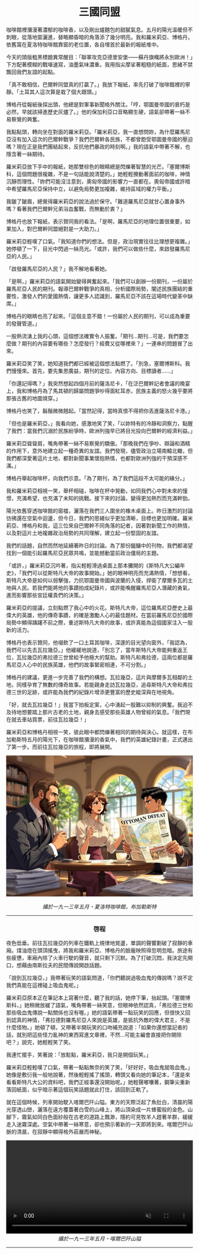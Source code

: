 # <div align="center">三國同盟</div>

咖啡館裡瀰漫著濃郁的咖啡香，以及剛出爐麵包的甜膩氣息。五月的陽光溫暖但不刺眼，從落地窗灑進，替略顯昏暗的角落添了幾分明亮。我和羅米莉亞、博格丹，依舊窩在夏洛特咖啡館靠窗的老位置，各自埋首於最新的報紙堆中。

今天的頭版粗黑標題異常醒目：「聯軍攻克亞德里安堡——蘇丹旗幟將永別歐洲！」下方配著模糊的戰壕速寫，油墨氣味濃重。我用指尖摩挲著粗糙的紙面，思緒不禁飄回我們友誼的起點。

「真不敢相信，巴爾幹同盟真的打贏了。」我放下報紙，率先打破了咖啡館裡的寧靜。「土耳其人這次算是栽了個大跟頭。」

博格丹從報紙後探出頭，他總是對軍事新聞格外關注。「哼，鄂圖曼帝國的衰朽是必然，早就該掃進歷史灰燼了。」他的保加利亞口音略顯生硬，語氣卻帶著一絲不易察覺的興奮。

我點點頭，轉向坐在對面的羅米莉亞。「羅米莉亞，我一直想問妳，為什麼羅馬尼亞沒有加入這次的巴爾幹戰爭？我們巴爾幹各民族，不都曾飽受鄂圖曼帝國的壓迫嗎？現在正是我們團結起來，反抗他們暴政的時刻啊。」我的語氣中帶著不解，也隱含著一絲期待。

羅米莉亞放下手中的報紙，她那雙棕色的眼睛總是閃爍著智慧的光芒。「塞爾博斯科，這個問題很複雜，不是一句話能說清楚的。」她輕輕攪動著面前的咖啡，神情沉靜而理性。「妳們可能沒注意到，奧匈帝國的影響力一直都在。奧匈帝國或許暗中希望羅馬尼亞保持中立，以避免局勢更加複雜，維持區域的權力平衡。」

我皺了皺眉，總覺得羅米莉亞的說法過於保守。「難道羅馬尼亞就甘心置身事外嗎？看著我們巴爾幹兄弟浴血奮戰，而無動於衷？」

博格丹也放下報紙，表示贊同我的看法。「是啊，羅馬尼亞的地理位置很重要，如果加入，對巴爾幹同盟絕對是一大助力。」

羅米莉亞輕嘆了口氣。「我知道你們的想法。但是，政治現實往往比理想更複雜。」她停頓了一下，目光中閃過一絲亮光。「或許，我們可以做些什麼，來啟發羅馬尼亞的人民。」

「啟發羅馬尼亞的人民？」我不解地看著她。

「是啊，」羅米莉亞的語氣開始變得興奮起來。「我們可以創辦一份期刊，一份屬於羅馬尼亞人民的期刊。報導巴爾幹戰爭的真相，分析國際局勢，闡述民族團結的重要性，激發人們的愛國熱情，讓更多人認識到，羅馬尼亞不該在這場時代變革中缺席。」

博格丹的眼睛也亮了起來。「這個主意不錯！一份屬於人民的期刊，可以成為重要的發聲管道。」

一股熱流湧上我的心頭，這個想法確實令人振奮。「期刊…期刊…可是，我們要怎麼做？期刊的內容要有哪些？怎麼發行？經費又從哪裡來？」一連串的問題冒了出來。

羅米莉亞笑了笑，她知道我們都已經被這個想法點燃了。「別急，塞爾博斯科。我們慢慢來。首先，要先集思廣益，期刊的定位、內容方向、目標讀者……」

「你還記得嗎？」我突然想起四個月前的薩洛尼卡，「在泛巴爾幹記者會議的晚宴上，我和博格丹為了馬其頓的歸屬問題爭吵得面紅耳赤，民族主義的怒火幾乎要將那張古舊的地圖燒穿。」

博格丹也笑了，鬍鬚微微翹起。「當然記得，當時真恨不得把你丟進薩洛尼卡港。」

「但也是羅米莉亞，」我看向她，感激地笑了笑，「以妳特有的冷靜和洞察力，點醒了我們：當我們沉溺於民族紛爭時，歐洲列強早已將目光投向巴爾幹的經濟利益。」

羅米莉亞聳聳肩，嘴角帶著一絲不易察覺的驕傲。「那晚我們在爭吵、辯論和酒精的作用下，意外地建立起一種奇異的友誼。我們發現，儘管政治立場南轅北轍，但我們都深愛著這片土地，都對新聞事業懷抱熱情，也都對歐洲列強的干預深感不滿。」

博格丹舉起咖啡杯，向我們示意。「為了期刊，為了我們這段不太可能的緣分。」

我和羅米莉亞相視一笑，舉杯相碰，咖啡在杯中晃動，如同我們心中對未來的憧憬，充滿希望，也充滿了未知的挑戰。接下來的討論，變得更加熱烈而充滿幹勁。

陽光依舊穿透咖啡館的窗櫺，灑落在我們三人圍坐的橡木桌面上。昨日激烈的討論彷彿還在空氣中迴盪，但今日，我們的思緒似乎更加清晰，目標也更加明確。羅米莉亞、博格丹和我，這三位來自巴爾幹不同角落的記者，因著對新聞工作的熱情，以及對這片土地複雜政治局勢的共同理解，建立起一份堅固的友誼。

我們的話題，自然而然地延續著昨日的討論。為了那份醞釀中的刊物，我們都渴望找到一個能引起羅馬尼亞民眾共鳴，並能撼動當前政治僵局的主題。

「或許，」羅米莉亞沉吟著，指尖輕輕滑過桌面上那本攤開的《斯特凡大公編年史》，「我們可以從斯特凡大帝的故事開始。」她的眼神明亮而充滿熱情，「想想看，斯特凡大帝是如何以弱擊強，力抗鄂圖曼帝國與波蘭的入侵，捍衛了摩爾多瓦的土地與人民。若我們能將他的事蹟拍成紀錄片，或許能喚醒羅馬尼亞人潛藏的勇氣，進而影響那些宮廷權貴們的決策。」

羅米莉亞的提議，立刻點燃了我心中的火花。斯特凡大帝，這位羅馬尼亞歷史上最偉大的英雄，他的傳奇事蹟，的確是激勵人心的最佳題材。在當前羅馬尼亞於國際局勢中顯得躊躇不前之際，重述斯特凡大帝的故事，或許真能為這個國家注入一股新的活力。

博格丹也表示贊同，他啜飲了一口土耳其咖啡，深邃的目光望向窗外，「我認為，我們可以先去瓦拉幾亞。」他緩緩地說道，「別忘了，當年斯特凡大帝能夠重返王位，瓦拉幾亞的弗拉德三世曾給予他極大的幫助。斯特凡和弗拉德，這兩位都是羅馬尼亞人心中的民族英雄，他們的故事緊密相連，不可分割。」

博格丹的建議，更進一步完善了我們的構想。瓦拉幾亞，這片與摩爾多瓦相鄰的土地，同樣孕育了無數的傳奇故事。若能親身走訪瓦拉幾亞，追尋斯特凡大帝和弗拉德三世的足跡，或許能為我們的紀錄片增添更豐富的歷史縱深與在地視角。

「好，就去瓦拉幾亞！」我當下拍板定案，心中湧起一股難以抑制的興奮。我迫不及待地想要踏上那片古老的土地，親身去感受那些英雄人物曾經的氣息。「我們現在就去車站買票，前往瓦拉幾亞！」

羅米莉亞和博格丹相視一笑，彼此眼中都閃爍著相同的期待與決心。就這樣，在布加勒斯特五月的陽光下，在咖啡館瀰漫的香氣中，我們的英雄紀錄計畫，正式邁出了第一步。而前往瓦拉幾亞的旅程，即將展開。

![咖啡館裡瀰漫著濃郁的咖啡香，以及剛出爐麵包的甜膩氣息。五月的陽光溫暖但不刺眼，從落地窗灑進，替略顯昏暗的角落添了幾分明亮。我和羅米莉亞、博格丹，依舊窩在夏洛特咖啡館靠窗的老位置，各自埋首於最新的報紙堆中。](./第一章/B5GBZDXDKCGV7WY8B9KCHZ2560.jpeg)
<div align="center"><i>攝於一九一三年五月・夏洛特咖啡館，布加勒斯特</i></div>

---

### <div align="center">啓程</div>

夜色低垂。前往瓦拉幾亞的列車在鐵軌上規律地晃盪，單調的聲響劃破了寂靜的車廂。煤油燈在頭頂搖曳，將我和羅米莉亞、博格丹的臉龐映照得忽明忽暗。旅途有些疲憊，車廂內除了火車行駛的聲音，就只剩下沉默。為了打破沉悶，我決定先開口，想藉由南斯拉夫的民間傳說開啟話題。

「說到瓦拉幾亞，」我帶著玩笑的語氣問道，「你們聽說過吸血鬼的傳說嗎？說不定我們真能在這裡碰上吸血鬼呢。」

羅米莉亞原本正在筆記本上寫著什麼，聽了我的話，她停下筆，抬起頭。「塞爾博斯科，」她稍微放緩了語氣，嘴角帶著一絲笑意，但眼神依然認真，「弗拉德三世和那些吸血鬼傳說一點關係也沒有喔。」她的語氣帶著一點玩笑的回應，但很快又回到認真的神情，「弗拉德對羅馬尼亞人來說是英雄，是抵抗外敵的偉大君主，不是什麼怪物。」她頓了頓，又帶著半開玩笑的口吻補充說道：「如果你還想當記者的話，就別把這些怪力亂神的東西寫進文章裡，不然...可能主編會直接把你開除吧？」說完，她輕輕笑了笑。

我連忙擺手，笑著說：「放鬆點，羅米莉亞，我只是開個玩笑。」

羅米莉亞輕輕嘆了口氣，帶著一點點無奈的笑了笑，「好好好，吸血鬼就吸血鬼。」她像是敷衍我一般地說著，然後輕輕搖了搖頭，轉頭又看向她的筆記本，「還是來看看斯特凡大公的資料吧，我們正經事還沒開始呢。」她輕聲嘟囔著，鋼筆尖重新落回紙面，似乎暗示著這個玩笑話題就此打住，該回到正軌了。

就在這個時候，列車開始駛入喀爾巴阡山隘。東方的天際泛起了魚肚白，清晨的陽光穿透山巒，灑落在遠方覆蓋著白雪的山峰上，將山頂染成一片蜂蜜般的金色。山腳下，霧氣如同白色面紗般在古老的道路上飄渺，隱約可見牧羊人趕著羊群，緩緩走入迷霧深處。空氣中帶著一絲寒意，卻也預示著新的一天即將到來。喀爾巴阡山脈的清晨，在寂靜中顯得格外莊嚴而神秘。

<video width="100%" src="./第一章/RHPPKJPRE0FHM7W9XPB64FEC60.mp4" autoplay loop controls muted title="test-title">
就在這個時候，列車開始駛入喀爾巴阡山隘。東方的天際泛起了魚肚白，清晨的陽光穿透山巒，灑落在遠方覆蓋著白雪的山峰上，將山頂染成一片蜂蜜般的金色。山腳下，霧氣如同白色面紗般在古老的道路上飄渺，隱約可見牧羊人趕著羊群，緩緩走入迷霧深處。空氣中帶著一絲寒意，卻也預示著新的一天即將到來。喀爾巴阡山脈的清晨，在寂靜中顯得格外莊嚴而神秘。
</video>
<div align="center"><i>攝於一九一三年五月・喀爾巴阡山隘</i></div>

---


